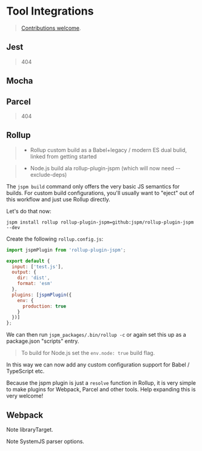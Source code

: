 # Tool Integrations

> [Contributions welcome](TODO).

## Jest

> 404

## Mocha

## Parcel

> 404

## Rollup

> - Rollup custom build as a Babel+legacy / modern ES dual bulid, linked from getting started

> - Node.js build ala rollup-plugin-jspm (which will now need --exclude-deps)

The `jspm build` command only offers the very basic JS semantics for builds. For custom build configurations, you'll usually want
to "eject" out of this workflow and just use Rollup directly.

Let's do that now:

```
jspm install rollup rollup-plugin-jspm=github:jspm/rollup-plugin-jspm --dev
```

Create the following `rollup.config.js`:

```js
import jspmPlugin from 'rollup-plugin-jspm';

export default {
  input: ['test.js'],
  output: {
    dir: 'dist',
    format: 'esm'
  },
  plugins: [jspmPlugin({
    env: {
      production: true
    }
  })]
};
```

We can then run `jspm_packages/.bin/rollup -c` or again set this up as a package.json "scripts" entry.

> To build for Node.js set the `env.node: true` build flag.

In this way we can now add any custom configuration support for Babel / TypeScript etc.

Because the jspm plugin is just a `resolve` function in Rollup, it is very simple to make plugins for Webpack, Parcel and other tools. Help expanding this is very welcome!

## Webpack

Note libraryTarget.

Note SystemJS parser options.
